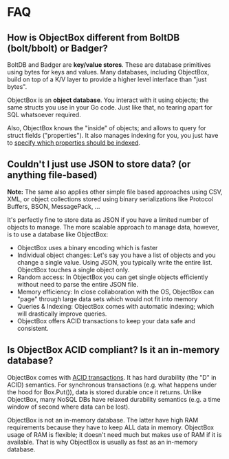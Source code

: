 # FAQ

## How is ObjectBox different from BoltDB \(bolt/bbolt\) or Badger?

BoltDB and Badger are **key/value stores**. These are database primitives using bytes for keys and values. Many databases, including ObjectBox, build on top of a K/V layer to provide a higher level interface than "just bytes".

ObjectBox is an **object database**. You interact with it using objects; the same structs you use in your Go code. Just like that, no tearing apart for SQL whatsoever required.

Also, ObjectBox knows the "inside" of objects; and allows to query for struct fields \("properties"\). It also manages indexing for you, you just have to [specify which properties should be indexed](entity-annotations.md#basic-annotations-for-entity-properties).

## Couldn't I just use JSON to store data? \(or anything file-based\)

**Note:** The same also applies other simple file based approaches using CSV, XML, or object collections  stored using binary serializations like Protocol Buffers, BSON, MessagePack, ...

It's perfectly fine to store data as JSON if you have a limited number of objects to manage. The more scalable approach to manage data, however, is to use a database like ObjectBox:

* ObjectBox uses a binary encoding which is faster
* Individual object changes: Let's say you have a list of objects and you change a single value. Using JSON, you typically write the entire list. ObjectBox touches a single object only.
* Random access: In ObjectBox you can get single objects efficiently without need to parse the entire JSON file.
* Memory efficiency: In close collaboration with the OS, ObjectBox can "page" through large data sets which would not fit into memory
* Queries & Indexing: ObjectBox comes with automatic indexing; which will drastically improve queries.
* ObjectBox offers ACID transactions to keep your data safe and consistent.

## Is ObjectBox ACID compliant? Is it an in-memory database?

ObjectBox comes with [ACID transactions](transactions.md). It has hard durability \(the "D" in ACID\) semantics. For synchronous transactions \(e.g. what happens under the hood for Box.Put\(\)\), data is stored durable once it returns. Unlike ObjectBox, many NoSQL DBs have relaxed durability semantics  \(e.g. a time window of second where data can be lost\).

ObjectBox is not an in-memory database. The latter have high RAM requirements because they have to keep ALL data in memory. ObjectBox usage of RAM is flexible; it doesn't need much but makes use of RAM if it is available. That is why ObjectBox is usually as fast as an in-memory database.  






